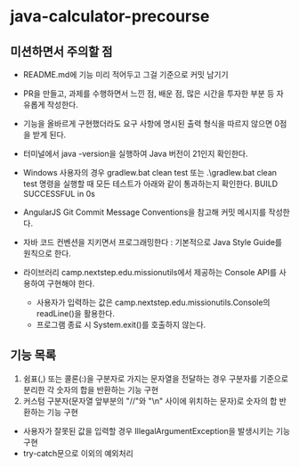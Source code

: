 # java-calculator-precourse

## 미션하면서 주의할 점 
- README.md에 기능 미리 적어두고 그걸 기준으로 커밋 남기기
- PR을 만들고, 과제를 수행하면서 느낀 점, 배운 점, 많은 시간을 투자한 부분 등 자유롭게 작성한다.
- 기능을 올바르게 구현했더라도 요구 사항에 명시된 출력 형식을 따르지 않으면 0점을 받게 된다.
- 터미널에서 java -version을 실행하여 Java 버전이 21인지 확인한다.
- Windows 사용자의 경우 gradlew.bat clean test 또는 .\gradlew.bat clean test 명령을 실행할 때 모든 테스트가 아래와 같이 통과하는지 확인한다.
BUILD SUCCESSFUL in 0s

- AngularJS Git Commit Message Conventions을 참고해 커밋 메시지를 작성한다.
- 자바 코드 컨벤션을 지키면서 프로그래밍한다 : 기본적으로 Java Style Guide를 원칙으로 한다.
- 라이브러리 camp.nextstep.edu.missionutils에서 제공하는 Console API를 사용하여 구현해야 한다.
  - 사용자가 입력하는 값은 camp.nextstep.edu.missionutils.Console의 readLine()을 활용한다.
  - 프로그램 종료 시 System.exit()를 호출하지 않는다.


## 기능 목록 
1) 쉼표(,) 또는 콜론(:)을 구분자로 가지는 문자열을 전달하는 경우 구분자를 기준으로 분리한 각 숫자의 합을 반환하는 기능 구현<br>
2) 커스텀 구분자(문자열 앞부분의 "//"와 "\n" 사이에 위치하는 문자)로 숫자의 합 반환하는 기능 구현 <br>
- 사용자가 잘못된 값을 입력할 경우 IllegalArgumentException을 발생시키는 기능 구현
- try-catch문으로 이외의 예외처리 
